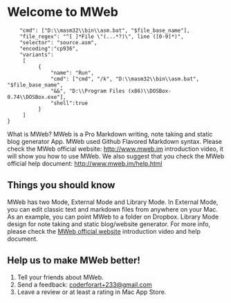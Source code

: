 # Welcome to MWeb



```{
    "cmd": ["D:\\masm32\\bin\\asm.bat", "$file_base_name"],
    "file_regex": "^[ ]*File \"(...*?)\", line ([0-9]*)",
    "selector": "source.asm",
    "encoding":"cp936",
    "variants":
     [
          {
              "name": "Run",
              "cmd": ["cmd", "/k", "D:\\masm32\\bin\\asm.bat", "$file_base_name",
              "&&", "D:\\Program Files (x86)\\DOSBox-0.74\\DOSBox.exe"],
              "shell":true
          }
     ]
}
```

What is MWeb? MWeb is a Pro Markdown writing, note taking and static blog generator App. MWeb used Github Flavored Markdown syntax. Please check the MWeb official website: <http://www.mweb.im> introduction video, it will show you how to use MWeb. We also suggest that you check the MWeb official help document: <http://www.mweb.im/help.html>

## Things you should know

MWeb has two Mode, External Mode and Library Mode. 
In External Mode, you can edit classic text and markdown files from anywhere on your Mac. As an example, you can point MWeb to a folder on Dropbox. Library Mode design for note taking and static blog/website generator. For more info, please check the [MWeb official website](http://www.mweb.im) introduction video and help document.

## Help us to make MWeb better!

1. Tell your friends about MWeb.
2. Send a feedback: <coderforart+233@gmail.com>
3. Leave a review or at least a rating in Mac App Store.


